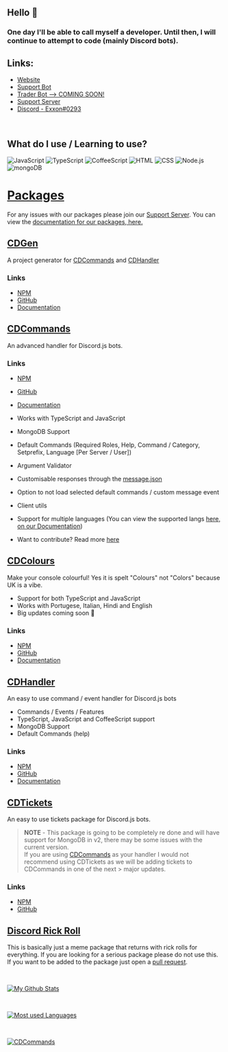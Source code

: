 ## Hello 👋
### One day I'll be able to call myself a developer. Until then, I will continue to attempt to code (mainly Discord bots).

## Links:

- [Website](https://creativedevelopments.org)  
- [Support Bot](https://discord.com/oauth2/authorize?client_id=792590833467654166&permissions=2118118527&redirect_uri=https%3A%2F%2Fcreativedevelopments.org&response_type=code&scope=bot%20identify%20applications.commands)  
- [Trader Bot --> COMING SOON!](https://www.youtube.com/watch?v=dQw4w9WgXcQ)  
- [Support Server](https://discord.gg/jUNbV5u)  
- [Discord - Exxon#0293](https://creativedevelopments.org)  

<br>

## What do I use / Learning to use?

<img alt="JavaScript" src="https://img.shields.io/badge/-JavaScript-edb200?style=for-the-badge&logo=javascript&logoColor=white" />
<img alt="TypeScript" src="https://img.shields.io/badge/-TypeScript-008FFF?style=for-the-badge&logo=typescript&logoColor=white" />
<img alt="CoffeeScript" src="https://img.shields.io/badge/-CoffeeScript-524B31?style=for-the-badge&logo=coffeescript&logoColor=white" />
<img alt="HTML" src="https://img.shields.io/badge/-HTML-E34F26?style=for-the-badge&logo=html5&logoColor=white" />
<img alt="CSS" src="https://img.shields.io/badge/-CSS-9B18BB?style=for-the-badge&logo=css3&logoColor=white" />
<img alt="Node.js" src="https://img.shields.io/badge/-Node.js-43853d?style=for-the-badge&logo=Node.js&logoColor=white" />
<img alt="mongoDB" src="https://img.shields.io/badge/-mongoDB-4fb23f?style=for-the-badge&logo=mongodb&logoColor=white" />

<br>

# [Packages](https://docs.creativedevelopments.org/home)
For any issues with our packages please join our [Support Server](https://discord.gg/jUNbV5u). You can view the [documentation for our packages, here.](https://docs.creativedevelopments.org/home)

## [CDGen](https://npmjs.com/package/cdgen)
A project generator for [CDCommands](https://docs.creativedevelopments.org/cdcommands) and [CDHandler](https://docs.creativedevelopments.org/cdhandler)

### Links

- [NPM](https://npmjs.com/package/cdgen)
- [GitHub](https://github.com/CreativeDevelopments/CDGen)
- [Documentation](https://docs.creativedevelopments.org/cdgen)

## [CDCommands](https://npmjs.com/package/cdcommands)
An advanced handler for Discord.js bots. 

### Links

- [NPM](https://npmjs.com/package/cdcommands)
- [GitHub](https://github.com/CreativeDevelopments/CDCommands)
- [Documentation](https://docs.creativedevelopments.org/cdcommands)

- Works with TypeScript and JavaScript
- MongoDB Support
- Default Commands (Required Roles, Help, Command / Category, Setprefix, Language [Per Server / User])
- Argument Validator
- Customisable responses through the [message.json](https://github.com/CreativeDevelopments/CDCommands/blob/main/src/Base/message.json)
- Option to not load selected default commands / custom message event
- Client utils
- Support for multiple languages (You can view the supported langs [here, on our Documentation](https://docs.creativedevelopments.org/cdcommands/development/supported-languages))
- Want to contribute? Read more [here](https://docs.creativedevelopments.org/cdcommands/development/contribute)

## [CDColours](https://npmjs.com/package/cdcolours)
Make your console colourful! Yes it is spelt "Colours" not "Colors" because UK is a vibe. 

- Support for both TypeScript and JavaScript
- Works with Portugese, Italian, Hindi and English
- Big updates coming soon 👀

### Links

- [NPM](https://npmjs.com/package/cdcolours)
- [GitHub](https://github.com/CreativeDevelopments/CDColours)
- [Documentation](https://docs.creativedevelopments.org/cdcolours)

## [CDHandler](https://npmjs.com/package/cdhandler)
An easy to use command / event handler for Discord.js bots

- Commands / Events / Features
- TypeScript, JavaScript and CoffeeScript support
- MongoDB Support
- Default Commands (help)

### Links

- [NPM](https://npmjs.com/package/cdhandler)
- [GitHub](https://github.con/CreativeDevelopments/CDHandler)
- [Documentation](https://docs.creativedevelopments.org/cdhandler)

## [CDTickets](https://npmjs.com/package/cdtickets)
An easy to use tickets package for Discord.js bots.

> **NOTE** - This package is going to be completely re done and will have support for MongoDB in v2, there may be some issues with the current version.  
> If you are using [CDCommands](https://npmjs.com/cdcommands) as your handler I would not recommend using CDTickets as we will be adding tickets to CDCommands in one of the next > major updates.

### Links

- [NPM](https://npmjs.com/package/cdtickets)
- [GitHub](https://github.com/CreativeDevelopments/CDTickets)



## [Discord Rick Roll](https://npmjs.com/discord-rick-roll)
This is basically just a meme package that returns with rick rolls for everything. If you are looking for a serious package please do not use this.   
If you want to be added to the package just open a [pull request](https://github.com/Exxonnnnnn/discord-rick-roll).

<br>

[![My Github Stats](https://github-readme-stats.vercel.app/api?username=exxonnnnnn&count_private=true&show_icons=true&theme=algolia)](https://discord.gg/jUNbV5u)

<br>

[![Most used Languages](https://github-readme-stats.vercel.app/api/top-langs/?username=exxonnnnnn&layout=compact&theme=algolia)](https://npmjs.com/cdcommands)

<br>

[![CDCommands](https://github-readme-stats.vercel.app/api/pin/?username=creativedevelopments&repo=cdcommands&theme=algolia)](https://github.com/creativedevelopments/cdcommands)

<!--
**Exxonnnnnn/Exxonnnnnn** is a ✨ _special_ ✨ repository because its `README.md` (this file) appears on your GitHub profile.

Here are some ideas to get you started:

- 🔭 I’m currently working on ...
- 🌱 I’m currently learning ...
- 👯 I’m looking to collaborate on ...
- 🤔 I’m looking for help with ...
- 💬 Ask me about ...
- 📫 How to reach me: ...
- 😄 Pronouns: ...
- ⚡ Fun fact: ...
-->

